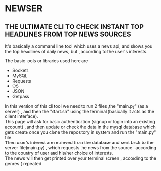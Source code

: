 <html>
<body>
<h1> NEWSER</h1>
<h2> THE ULTIMATE CLI TO CHECK INSTANT TOP HEADLINES FROM TOP NEWS SOURCES</h2>
<p>It's basically a command line tool which uses a news api, and shows you the top headlines of daily news, but , according to the user's interests.</p>
<p>The basic tools or libraries used here are 
<ul>
<li>Sockets</li>
<li>MySQL</li>
<li>Requests</li>
<li>OS</li>
<li>JSON</li>
<li>Getpass</li>
</ul>
</p>
<div>In this version of this cli tool we need to run 2 files ,the "main.py" (as a server) , and then the "start.sh" using the terminal (basically it acts as the client interface).</div>
<div>This page will ask for basic authentication (signup or login into an existing account) , and then update or check the data in the mysql database which gets create once you clone the repository in system and run the "main.py" file.</div>
<div>Then user's interest are retrieved from the database and sent back to the server file(main.py) , which requests the news from the source , according to the country of user and his/her choice of interests.</div>
<div>The news will then get printed over your terminal screen , according to the genres ( repeated 
</body>
</html>
